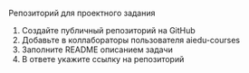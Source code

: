 Репозиторий для проектного задания

1. Создайте публичный репозиторий на GitHub
2. Добавьте в коллабораторы пользователя aiedu-courses
3. Заполните README описанием задачи
4. В ответе укажите ссылку на репозиторий
